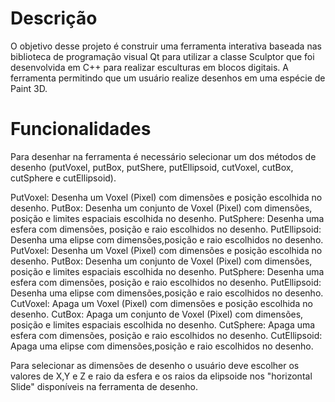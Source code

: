 # Descrição

O objetivo desse projeto é construir uma ferramenta interativa baseada nas biblioteca de programação visual Qt para utilizar a classe Sculptor que foi desenvolvida em C++ para realizar esculturas em blocos digitais. A ferramenta permitindo que um usuário realize desenhos em uma espécie de Paint 3D.

# Funcionalidades

Para desenhar na ferramenta é necessário selecionar um dos métodos de desenho (putVoxel, putBox, putShere, putEllipsoid, cutVoxel, cutBox, cutSphere e cutEllipsoid).

PutVoxel: Desenha um Voxel (Pixel) com dimensões e posição escolhida no desenho.
PutBox:  Desenha um conjunto de Voxel (Pixel) com dimensões, posição e limites espaciais escolhida no desenho.
PutSphere: Desenha uma esfera com dimensões, posição e raio escolhidos no desenho.
PutEllipsoid: Desenha uma elipse com dimensões,posição e raio escolhidos no desenho.
PutVoxel: Desenha um Voxel (Pixel) com dimensões e posição escolhida no desenho.
PutBox:  Desenha um conjunto de Voxel (Pixel) com dimensões, posição e limites espaciais  escolhida no desenho.
PutSphere: Desenha uma esfera com dimensões, posição e raio escolhidos no desenho.
PutEllipsoid: Desenha uma elipse com dimensões,posição e raio escolhidos no desenho.
CutVoxel: Apaga um Voxel (Pixel) com dimensões e posição escolhida no desenho.
CutBox:  Apaga um conjunto de Voxel (Pixel) com dimensões, posição e limites espaciais  escolhida no desenho.
CutSphere: Apaga uma esfera com dimensões, posição e raio escolhidos no desenho.
CutEllipsoid: Apaga uma elipse com dimensões,posição e raio escolhidos no desenho.

Para selecionar as dimensões de desenho o usuário deve escolher os valores de X,Y e Z e raio da esfera e os raios da elipsoide nos "horizontal Slide" disponíveis na ferramenta de desenho.
